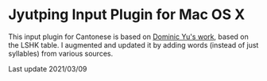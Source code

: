 # Jyutping Input Plugin for Mac OS X

This input plugin for Cantonese is based on [Dominic Yu's work](http://blyt.net/domingo2/Chinese.html), based on the LSHK table. I augmented and updated it by adding words (instead of just syllables) from various sources.

Last update 2021/03/09

